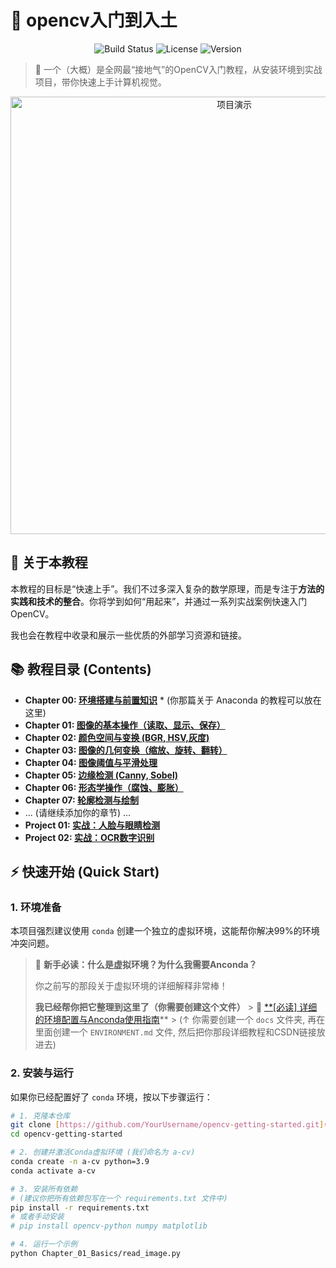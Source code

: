 # 🚀 opencv入门到入土

<p align="center">
  <img src="https://img.shields.io/badge/build-passing-brightgreen" alt="Build Status">
  <img src="https://img.shields.io/badge/license-MIT-blue" alt="License">
  <img src="https://img.shields.io/badge/version-v1.0.0-informational" alt="Version">
</p>

> 🚀 一个（大概）是全网最“接地气”的OpenCV入门教程，从安装环境到实战项目，带你快速上手计算机视觉。

<p align="center">
  <img src="[此处替换为你的GIF或效果截图]" alt="项目演示" width="700">
</p>


## 📖 关于本教程
本教程的目标是“快速上手”。我们不过多深入复杂的数学原理，而是专注于**方法的实践和技术的整合**。你将学到如何“用起来”，并通过一系列实战案例快速入门OpenCV。

我也会在教程中收录和展示一些优质的外部学习资源和链接。

## 📚 教程目录 (Contents)
* **Chapter 00: [环境搭建与前置知识](Chapter_00_Setup/1.doc)** * (你那篇关于 Anaconda 的教程可以放在这里)
* **Chapter 01: [图像的基本操作（读取、显示、保存）](Chapter_01_Basics/)**
* **Chapter 02: [颜色空间与变换 (BGR, HSV,灰度)](Chapter_02_ColorSpaces/)**
* **Chapter 03: [图像的几何变换（缩放、旋转、翻转）](Chapter_03_Transforms/)**
* **Chapter 04: [图像阈值与平滑处理](Chapter_04_Thresholding/)**
* **Chapter 05: [边缘检测 (Canny, Sobel)](Chapter_05_EdgeDetection/)**
* **Chapter 06: [形态学操作（腐蚀、膨胀）](Chapter_06_Morphology/)**
* **Chapter 07: [轮廓检测与绘制](Chapter_07_Contours/)**
* ... (请继续添加你的章节) ...
* **Project 01: [实战：人脸与眼睛检测](Project_01_FaceDetect/)**
* **Project 02: [实战：OCR数字识别](Project_02_OCR/)**

## ⚡ 快速开始 (Quick Start)

### 1. 环境准备
本项目强烈建议使用 `conda` 创建一个独立的虚拟环境，这能帮你解决99%的环境冲突问题。

> 🤔 **新手必读：什么是虚拟环境？为什么我需要Anconda？**
> 
> 你之前写的那段关于虚拟环境的详细解释非常棒！
> 
> **我已经帮你把它整理到这里了（你需要创建这个文件）** > 
> 🔗 [**[必读] 详细的环境配置与Anconda使用指南](docs/ENVIRONMENT.md)** > 
> (↑ 你需要创建一个 `docs` 文件夹, 再在里面创建一个 `ENVIRONMENT.md` 文件, 然后把你那段详细教程和CSDN链接放进去)

### 2. 安装与运行
如果你已经配置好了 `conda` 环境，按以下步骤运行：

```bash
# 1. 克隆本仓库
git clone [https://github.com/YourUsername/opencv-getting-started.git](https://github.com/YourUsername/opencv-getting-started.git)
cd opencv-getting-started

# 2. 创建并激活Conda虚拟环境 (我们命名为 a-cv)
conda create -n a-cv python=3.9
conda activate a-cv

# 3. 安装所有依赖
# (建议你把所有依赖包写在一个 requirements.txt 文件中)
pip install -r requirements.txt
# 或者手动安装
# pip install opencv-python numpy matplotlib

# 4. 运行一个示例
python Chapter_01_Basics/read_image.py
